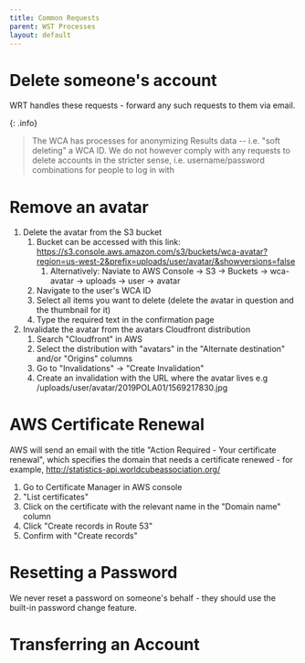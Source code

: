 ```yaml
---
title: Common Requests
parent: WST Processes
layout: default
---
```


# Delete someone's account

WRT handles these requests - forward any such requests to them via email.

{: .info}
> The WCA has processes for anonymizing Results data -- i.e. "soft deleting" a WCA ID. We do not however comply with any requests to delete accounts in the stricter sense, i.e. username/password combinations for people to log in with

# Remove an avatar

1. Delete the avatar from the S3 bucket
    1. Bucket can be accessed with this link: https://s3.console.aws.amazon.com/s3/buckets/wca-avatar?region=us-west-2&prefix=uploads/user/avatar/&showversions=false
        1. Alternatively: Naviate to AWS Console -> S3 -> Buckets -> wca-avatar -> uploads -> user -> avatar
    2. Navigate to the user's WCA ID 
    3. Select all items you want to delete (delete the avatar in question and the thumbnail for it)
    4. Type the required text in the confirmation page
2. Invalidate the avatar from the avatars Cloudfront distribution
    1. Search "Cloudfront" in AWS 
    2. Select the distribution with "avatars" in the "Alternate destination" and/or "Origins" columns
    3. Go to "Invalidations" -> "Create Invalidation"
    4. Create an invalidation with the URL where the avatar lives e.g /uploads/user/avatar/2019POLA01/1569217830.jpg

# AWS Certificate Renewal

AWS will send an email with the title "Action Required - Your certificate renewal", which specifies the domain that needs a certificate renewed - for example, http://statistics-api.worldcubeassociation.org/

1. Go to Certificate Manager in AWS console
2. "List certificates"
3. Click on the certificate with the relevant name in the "Domain name" column
4. Click "Create records in Route 53"
5. Confirm with "Create records"

# Resetting a Password

We never reset a password on someone's behalf - they should use the built-in password change feature.

# Transferring an Account
